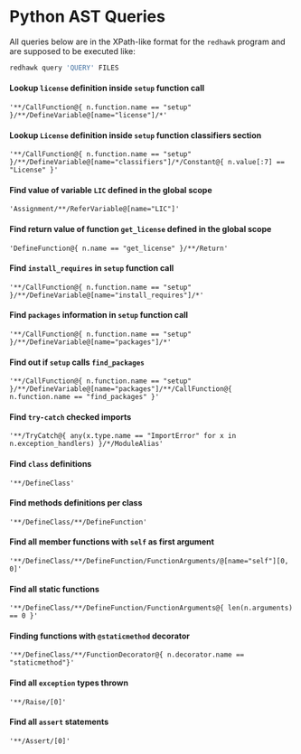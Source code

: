 Python AST Queries
==================

All queries below are in the XPath-like format for the `redhawk` program and are supposed to be executed like:
```bash
redhawk query 'QUERY' FILES
```

#### Lookup `license` definition inside `setup` function call
```
'**/CallFunction@{ n.function.name == "setup" }/**/DefineVariable@[name="license"]/*'
```

#### Lookup `License` definition inside `setup` function classifiers section
```
'**/CallFunction@{ n.function.name == "setup" }/**/DefineVariable@[name="classifiers"]/*/Constant@{ n.value[:7] == "License" }'
```

#### Find value of variable `LIC` defined in the global scope
```
'Assignment/**/ReferVariable@[name="LIC"]'
```

#### Find return value of function `get_license` defined in the global scope
```
'DefineFunction@{ n.name == "get_license" }/**/Return'
```

#### Find `install_requires` in `setup` function call
```
'**/CallFunction@{ n.function.name == "setup" }/**/DefineVariable@[name="install_requires"]/*'
```

#### Find `packages` information in `setup` function call
```
'**/CallFunction@{ n.function.name == "setup" }/**/DefineVariable@[name="packages"]/*'
```

#### Find out if `setup` calls `find_packages`
```
'**/CallFunction@{ n.function.name == "setup" }/**/DefineVariable@[name="packages"]/**/CallFunction@{ n.function.name == "find_packages" }'
```

#### Find `try-catch` checked imports
```
'**/TryCatch@{ any(x.type.name == "ImportError" for x in n.exception_handlers) }/*/ModuleAlias'
```

#### Find `class` definitions
```
'**/DefineClass'
```

#### Find methods definitions per class
```
'**/DefineClass/**/DefineFunction'
```

#### Find all member functions with `self` as first argument
```
'**/DefineClass/**/DefineFunction/FunctionArguments/@[name="self"][0, 0]'
```

#### Find all static functions
```
'**/DefineClass/**/DefineFunction/FunctionArguments@{ len(n.arguments) == 0 }'
```

#### Finding functions with `@staticmethod` decorator
```
'**/DefineClass/**/FunctionDecorator@{ n.decorator.name == "staticmethod"}'
```

#### Find all `exception` types thrown
```
'**/Raise/[0]'
```

#### Find all `assert` statements
```
'**/Assert/[0]'
```
